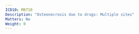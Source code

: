```yaml
---
ICD10: M8710
Description: "Osteonecrosis due to drugs: Multiple sites"
Matters: No
Weight: 0
---
```


